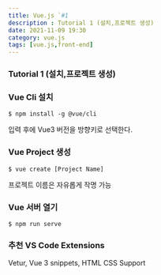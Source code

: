 ```yaml
---
title: Vue.js `#1
description : Tutorial 1 (설치,프로젝트 생성)
date: 2021-11-09 19:30
category: vue.js
tags: [vue.js,front-end]
---
```


### Tutorial 1 (설치,프로젝트 생성)

### Vue Cli 설치
```
$ npm install -g @vue/cli
```

입력 후에 Vue3 버전을 방향키로 선택한다.

### Vue Project 생성

```
$ vue create [Project Name]
```
프로젝트 이름은 자유롭게 작명 가능

### Vue 서버 열기

```
$ npm run serve
```

### 추천 VS Code Extensions

Vetur, Vue 3 snippets, HTML CSS Support